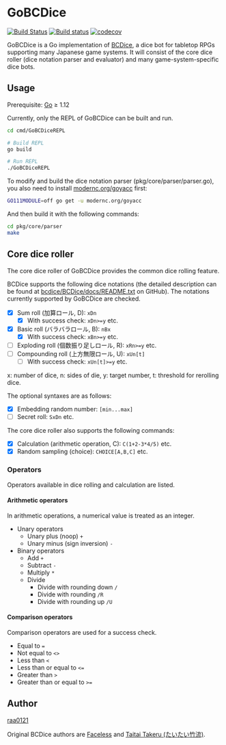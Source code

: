 # GoBCDice

[![Build Status](https://travis-ci.org/raa0121/GoBCDice.svg?branch=master)](https://travis-ci.org/raa0121/GoBCDice)
[![Build status](https://ci.appveyor.com/api/projects/status/4gl47493rao9t4b8/branch/master?svg=true)](https://ci.appveyor.com/project/raa0121/gobcdice/branch/master)
[![codecov](https://codecov.io/gh/raa0121/GoBCDice/branch/master/graph/badge.svg)](https://codecov.io/gh/raa0121/GoBCDice)

GoBCDice is a Go implementation of [BCDice](https://github.com/bcdice/BCDice),
a dice bot for tabletop RPGs supporting many Japanese game systems.
It will consist of the core dice roller (dice notation parser and evaluator) and
many game-system-specific dice bots.

## Usage

Prerequisite: [Go](https://golang.org/dl/) &ge; 1.12

Currently, only the REPL of GoBCDice can be built and run.

```bash
cd cmd/GoBCDiceREPL

# Build REPL
go build

# Run REPL
./GoBCDiceREPL
```

To modify and build the dice notation parser (pkg/core/parser/parser.go),
you also need to install [modernc.org/goyacc](https://godoc.org/modernc.org/goyacc)
first:

```bash
GO111MODULE=off go get -u modernc.org/goyacc
```

And then build it with the following commands:

```bash
cd pkg/core/parser
make
```

## Core dice roller

The core dice roller of GoBCDice provides the common dice rolling feature.

BCDice supports the following dice notations (the detailed description can be found
at [bcdice/BCDice/docs/README.txt](https://github.com/bcdice/BCDice/tree/master/docs)
on GitHub).
The notations currently supported by GoBCDice are checked.

* [x] Sum roll (加算ロール, D): `xDn`
    * [x] With success check: `xDn>=y` etc.
* [x] Basic roll (バラバラロール, B): `nBx`
    * [x] With success check: `xBn>=y` etc.
* [ ] Exploding roll (個数振り足しロール, R): `xRn>=y` etc.
* [ ] Compounding roll (上方無限ロール, U): `xUn[t]`
    * [ ] With success check: `xUn[t]>=y` etc.

x: number of dice, n: sides of die, y: target number, t: threshold for rerolling dice.

The optional syntaxes are as follows:

* [x] Embedding random number: `[min...max]`
* [ ] Secret roll: `SxDn` etc.

The core dice roller also supports the following commands:

* [x] Calculation (arithmetic operation, C): `C(1+2-3*4/5)` etc.
* [x] Random sampling (choice): `CHOICE[A,B,C]` etc.

### Operators

Operators available in dice rolling and calculation are listed.

#### Arithmetic operators

In arithmetic operations, a numerical value is treated as an integer.

* Unary operators
    * Unary plus (noop) `+`
    * Unary minus (sign inversion) `-`
* Binary operators
    * Add `+`
    * Subtract `-`
    * Multiply `*`
    * Divide
        * Divide with rounding down `/`
        * Divide with rounding `/R`
        * Divide with rounding up `/U`

#### Comparison operators

Comparison operators are used for a success check.

* Equal to `=`
* Not equal to `<>`
* Less than `<`
* Less than or equal to `<=`
* Greater than `>`
* Greater than or equal to `>=`

## Author

[raa0121](https://twitter.com/raa0121)

Original BCDice authors are [Faceless](https://twitter.com/Faceless192x) and
[Taitai Takeru (たいたい竹流)](https://twitter.com/torgtaitai).
